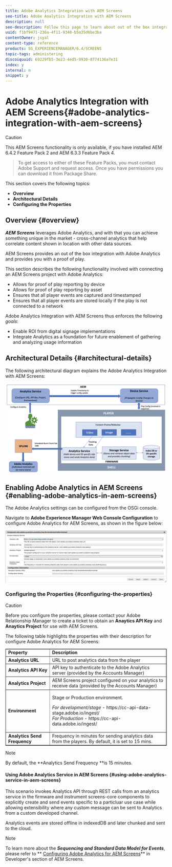 ```yaml
---
title: Adobe Analytics Integration with AEM Screens
seo-title: Adobe Analytics Integration with AEM Screens
description: null
seo-description: Follow this page to learn about out of the box integration of AEM Screens with Adobe Analytics and provides you with a proof of play.
uuid: f1bf9471-236a-4f11-9348-b5a35d6be3ba
contentOwner: jsyal
content-type: reference
products: SG_EXPERIENCEMANAGER/6.4/SCREENS
topic-tags: administering
discoiquuid: 69229fb5-3e23-4ed5-9930-8774136a7e31
index: y
internal: n
snippet: y
---
```


# Adobe Analytics Integration with AEM Screens{#adobe-analytics-integration-with-aem-screens}

>[!CAUTION]
>
>This AEM Screens functionality is only available, if you have installed AEM 6.4.2 Feature Pack 2 and AEM 6.3.3 Feature Pack 4.  

>
>To get access to either of these Feature Packs, you must contact Adobe Support and request access. Once you have permissions you can download it from Package Share.

This section covers the following topics:

* **Overview**
* **Architectural Details**
* **Configuring the Properties**

## Overview {#overview}

***AEM Screens*** leverages Adobe Analytics, and with that you can achieve something unique in the market - cross-channel analytics that help correlate content shown in location with other data sources.

AEM Screens provides an out of the box integration with Adobe Analytics and provides you with a proof of play.

This section describes the following functionality involved with connecting an AEM Screens project with Adobe Analytics:

* Allows for proof of play reporting by device
* Allows for proof of play reporting by asset
* Ensures that all player events are captured and timestamped
* Ensures that all player events are stored locally if the play is not connected to a network

Adobe Analytics Integration with AEM Screens thus enforces the following *goals*:

* Enable ROI from digital signage implementations
* Integrate Analytics as a foundation for future enablement of gathering and analyzing usage information

## Architectural Details {#architectural-details}

The following architectural diagram explains the Adobe Analytics Integration with AEM Screens:

![](assets/screen_shot_2018-09-12at85611am.png)

## Enabling Adobe Analytics in AEM Screens {#enabling-adobe-analytics-in-aem-screens}

The Adobe Analytics settings can be configured from the OSGi console.

Navigate to **Adobe Experience Manager Web Console Configuration** to configure Adobe Analytics for AEM Screens, as shown in the figure below:

![](assets/screen_shot_2018-09-04at25550pm.png)

### Configuring the Properties {#configuring-the-properties}

>[!CAUTION]
>
>Before you configure the properties, please contact your Adobe Relationship Manager to create a ticket to obtain an **Anaytics API Key** and **Anaytics Project** for use with AEM Screens.

The following table highlights the properties with their description for configure Adobe Analytics for AEM Screens:

<table border="1" cellpadding="1" cellspacing="0" width="100%"> 
 <tbody>
  <tr>
   <td><strong>Property</strong></td> 
   <td><strong>Description</strong></td> 
  </tr>
  <tr>
   <td><strong>Analytics URL</strong></td> 
   <td>URL to post analytics data from the player<br /> </td> 
  </tr>
  <tr>
   <td><strong>Analytics API Key</strong></td> 
   <td>API key to authenticate to the Adobe Analytics server (provided by the Accounts Manager)</td> 
  </tr>
  <tr>
   <td><strong>Analytics Project</strong></td> 
   <td>AEM Screens project configured on your analytics to receive data (provided by the Accounts Manager)</td> 
  </tr>
  <tr>
   <td><strong>Environment</strong></td> 
   <td><p>Stage or Production environment.</p> <p><em>For development/stage</em> - https://cc-api-data-stage.adobe.io/ingest/<br /> <em>For Production</em> - https://cc-api-data.adobe.io/ingest/</p> </td> 
  </tr>
  <tr>
   <td><strong>Analytics Send Frequency</strong></td> 
   <td>Frequency in minutes for sending analytics data from the players. By default, it is set to 15 mins.</td> 
  </tr>
 </tbody>
</table>

>[!NOTE]
>
>By default, the **Analytics Send Frequency **is 15 minutes.

#### Using Adobe Analytics Service in AEM Screens {#using-adobe-analytics-service-in-aem-screens}

This scenario invokes Analytics API through REST calls from an analytics service in the firmware and instrument screens-core components to explicitly create and send events specific to a particluar use case while allowing extensibility where any custom message can be sent to Analytics from a custom developed channel.

Analytics events are stored offline in indexedDB and later chunked and sent to the cloud.

>[!NOTE]
>
>To learn more about the ***Sequencing ***and*** Standard Data Model for Events***, please refer to ** [Configuring Adobe Analytics for AEM Screens](../../screens/using/configuring-adobe-analytics-aem-screens.md)** in Developer's section of AEM Screens.

